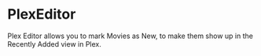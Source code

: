 # PlexEditor
Plex Editor allows you to mark Movies as New, to make them show up in the Recently Added view in Plex.
